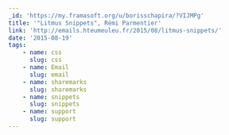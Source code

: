 ```yaml
---
_id: 'https://my.framasoft.org/u/borisschapira/?VIJMPg'
title: '"Litmus Snippets", Rémi Parmentier'
link: 'http://emails.hteumeuleu.fr/2015/08/litmus-snippets/'
date: '2015-08-19'
tags:
    - name: css
      slug: css
    - name: Email
      slug: email
    - name: sharemarks
      slug: sharemarks
    - name: snippets
      slug: snippets
    - name: support
      slug: support
---
```


<div class="markdown"><p></p></div>
